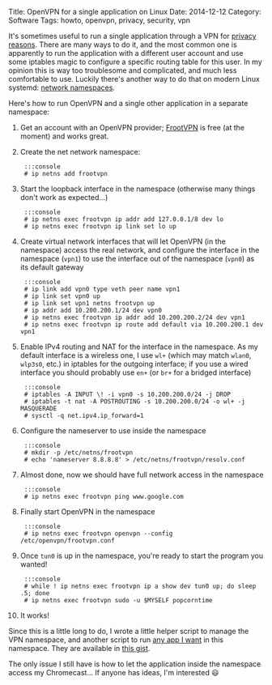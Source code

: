 Title: OpenVPN for a single application on Linux
Date: 2014-12-12
Category: Software
Tags: howto, openvpn, privacy, security, vpn

It's sometimes useful to run a single application through a VPN for [privacy reasons][popcorntime]. There are many ways
to do it, and the most common one is apparently to run the application with a different user account and use some
iptables magic to configure a specific routing table for this user. In my opinion this is way too troublesome and
complicated, and much less comfortable to use. Luckily there's another way to do that on modern Linux systemd:
[network namespaces][netns].

<!-- PELICAN_END_SUMMARY -->

Here's how to run OpenVPN and a single other application in a separate namespace:

1. Get an account with an OpenVPN provider; [FrootVPN][] is free (at the moment) and works great.
2. Create the net network namespace:

        :::console
        # ip netns add frootvpn

3. Start the loopback interface in the namespace (otherwise many things don't work as expected…)

        :::console
        # ip netns exec frootvpn ip addr add 127.0.0.1/8 dev lo
        # ip netns exec frootvpn ip link set lo up

4. Create virtual network interfaces that will let OpenVPN (in the namespace) access the real network, and configure the
   interface in the namespace (`vpn1`) to use the interface out of the namespace (`vpn0`) as its default gateway

        :::console
        # ip link add vpn0 type veth peer name vpn1
        # ip link set vpn0 up
        # ip link set vpn1 netns frootvpn up
        # ip addr add 10.200.200.1/24 dev vpn0
        # ip netns exec frootvpn ip addr add 10.200.200.2/24 dev vpn1
        # ip netns exec frootvpn ip route add default via 10.200.200.1 dev vpn1

5. Enable IPv4 routing and NAT for the interface in the namespace. As my default interface is a wireless one, I use
   `wl+` (which may match `wlan0`, `wlp3s0`, etc.) in iptables for the outgoing interface; if you use a wired interface
   you should probably use `en+` (or `br+` for a bridged interface)

        :::console
        # iptables -A INPUT \! -i vpn0 -s 10.200.200.0/24 -j DROP
        # iptables -t nat -A POSTROUTING -s 10.200.200.0/24 -o wl+ -j MASQUERADE
        # sysctl -q net.ipv4.ip_forward=1

6. Configure the nameserver to use inside the namespace

        :::console
        # mkdir -p /etc/netns/frootvpn
        # echo 'nameserver 8.8.8.8' > /etc/netns/frootvpn/resolv.conf

7. Almost done, now we should have full network access in the namespace

        :::console
        # ip netns exec frootvpn ping www.google.com

8. Finally start OpenVPN in the namespace

        :::console
        # ip netns exec frootvpn openvpn --config /etc/openvpn/frootvpn.conf

9. Once `tun0` is up in the namespace, you're ready to start the program you wanted!

        :::console
        # while ! ip netns exec frootvpn ip a show dev tun0 up; do sleep .5; done
        # ip netns exec frootvpn sudo -u $MYSELF popcorntime

10. It works!

Since this is a little long to do, I wrote a little helper script to manage the VPN namespace, and another script to run
[any app I want][popcorntime] in this namespace. They are available in [this gist][gist].

The only issue I still have is how to let the application inside the namespace access my Chromecast… If anyone has
ideas, I'm interested :smiley:

[gist]: https://gist.github.com/Schnouki/fd171bcb2d8c556e8fdf
[netns]: https://lwn.net/Articles/580893/
[popcorntime]: https://popcorntime.io/
[FrootVPN]: https://www.frootvpn.com/
